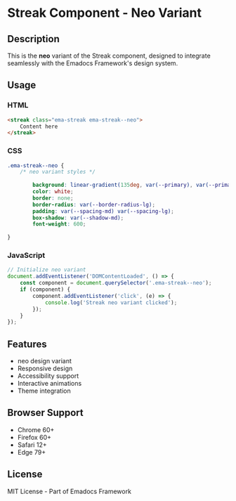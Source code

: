 # Streak Component - Neo Variant

## Description
This is the **neo** variant of the Streak component, designed to integrate seamlessly with the Emadocs Framework's design system.

## Usage

### HTML
```html
<streak class="ema-streak ema-streak--neo">
    Content here
</streak>
```

### CSS
```css
.ema-streak--neo {
    /* neo variant styles */
    
        background: linear-gradient(135deg, var(--primary), var(--primary-dark));
        color: white;
        border: none;
        border-radius: var(--border-radius-lg);
        padding: var(--spacing-md) var(--spacing-lg);
        box-shadow: var(--shadow-md);
        font-weight: 600;
    
}
```

### JavaScript
```javascript
// Initialize neo variant
document.addEventListener('DOMContentLoaded', () => {
    const component = document.querySelector('.ema-streak--neo');
    if (component) {
        component.addEventListener('click', (e) => {
            console.log('Streak neo variant clicked');
        });
    }
});
```

## Features
- neo design variant
- Responsive design
- Accessibility support
- Interactive animations
- Theme integration

## Browser Support
- Chrome 60+
- Firefox 60+
- Safari 12+
- Edge 79+

## License
MIT License - Part of Emadocs Framework
